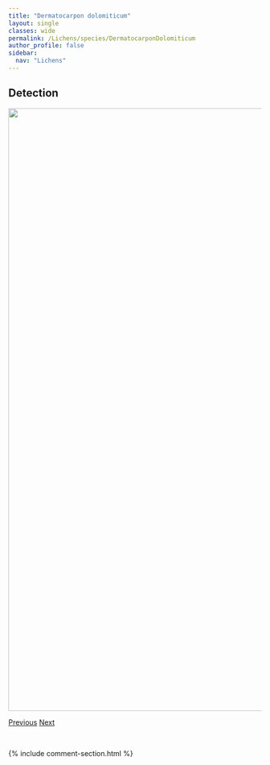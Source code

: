 ```yaml
---
title: "Dermatocarpon dolomiticum"
layout: single
classes: wide
permalink: /Lichens/species/DermatocarponDolomiticum
author_profile: false
sidebar:
  nav: "Lichens"
---
```


<h2>Detection</h2>

<a href="https://drive.google.com/uc?export=view&id=1MeJ4NEHtc8qiDXfEbK-Di2S7AWq4h2N-">
<img src="https://drive.google.com/uc?export=view&id=1MeJ4NEHtc8qiDXfEbK-Di2S7AWq4h2N-" height = "1200" width = "800">
</a>


<a href="/DevelopmentWebsite/Lichens/species/DactylinaRamulosa" class="pagination--pager" title="Dactylina ramulosa">Previous</a> <a href="/DevelopmentWebsite/Lichens/species/DermatocarponLuridum" class="pagination--pager" title="Dermatocarpon luridum">Next</a>

<p>&nbsp;</p>

{% include comment-section.html %}
